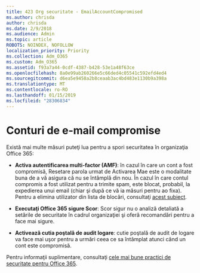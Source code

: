 ```yaml
---
title: 423 Org securitate - EmailAccountCompromised
ms.author: chrisda
author: chrisda
ms.date: 2/9/2018
ms.audience: Admin
ms.topic: article
ROBOTS: NOINDEX, NOFOLLOW
localization_priority: Priority
ms.collection: Adm_O365
ms.custom: Adm_O365
ms.assetid: f93a7a44-0cdf-4387-b428-53e1a48f63ce
ms.openlocfilehash: 8a0e99ab260266e5c66ded4c05541c592efd4ed4
ms.sourcegitcommit: d6ea5e9458a2b8ceaab3ac4bd483e1130b9a398a
ms.translationtype: MT
ms.contentlocale: ro-RO
ms.lasthandoff: 01/15/2019
ms.locfileid: "28306834"
---
```

# <a name="compromised-email-accounts"></a>Conturi de e-mail compromise

Există mai multe măsuri puteţi lua pentru a spori securitatea în organizaţia Office 365:
  
- **Activa autentificarea multi-factor (AMF)**: în cazul în care un cont a fost compromisă, Resetare parola urmat de Activarea Mae este o modalitate buna de a vă asigura că nu se întâmplă din nou. În cazul în care contul compromis a fost utilizat pentru a trimite spam, este blocat, probabil, la expedierea unui email (chiar şi după ce vă ia măsuri pentru ao fixa). Pentru a elimina utilizator din lista de blocări, consultaţi [acest subiect](https://technet.microsoft.com/library/ms.exch.eac.actioncenter.aspx).
    
- **Executaţi Office 365 sigure Scor**: Scor sigur nu o analiză detaliată a setările de securitate în cadrul organizaţiei şi oferă recomandări pentru a face mai sigure.
    
- **Activează cutia poştală de audit logare**: cutie poştală de audit de logare va face mai uşor pentru a urmări ceea ce sa întâmplat atunci când un cont este compromisă.
    
Pentru informaţii suplimentare, consultaţi [cele mai bune practici de securitate pentru Office 365](https://support.office.com/article/9295e396-e53d-49b9-ae9b-0b5828cdedc3.aspx).
  

